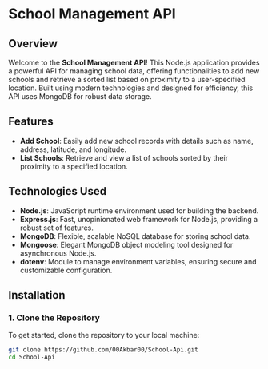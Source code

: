 # School Management API

## Overview

Welcome to the **School Management API**! This Node.js application provides a powerful API for managing school data, offering functionalities to add new schools and retrieve a sorted list based on proximity to a user-specified location. Built using modern technologies and designed for efficiency, this API uses MongoDB for robust data storage.

## Features

- **Add School**: Easily add new school records with details such as name, address, latitude, and longitude.
- **List Schools**: Retrieve and view a list of schools sorted by their proximity to a specified location.

## Technologies Used

- **Node.js**: JavaScript runtime environment used for building the backend.
- **Express.js**: Fast, unopinionated web framework for Node.js, providing a robust set of features.
- **MongoDB**: Flexible, scalable NoSQL database for storing school data.
- **Mongoose**: Elegant MongoDB object modeling tool designed for asynchronous Node.js.
- **dotenv**: Module to manage environment variables, ensuring secure and customizable configuration.

## Installation

### 1. Clone the Repository

To get started, clone the repository to your local machine:

```bash
git clone https://github.com/00Akbar00/School-Api.git
cd School-Api
